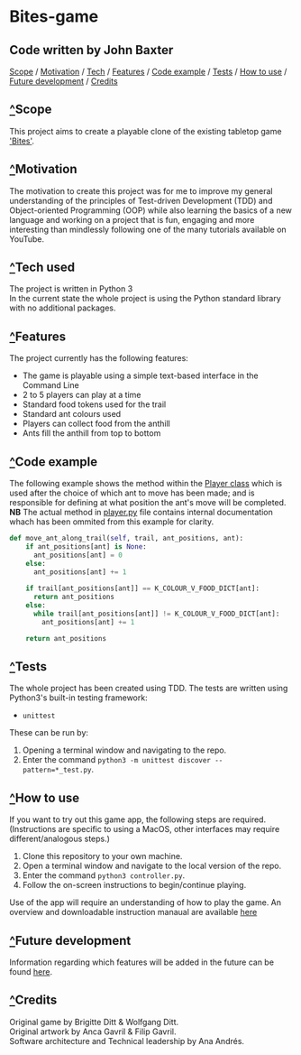 # Bites-game
## Code written by John Baxter

[Scope](#scope) / 
[Motivation](#motivation) / 
[Tech](#tech-used) / 
[Features](#features) / 
[Code example](#code-example) / 
[Tests](#tests) / 
[<u>How to use</u>](#how-to-use) / 
[Future development](#future-development) / 
[Credits](#credits) 

## [^](#code-written-by-john-baxter)Scope
This project aims to create a playable clone of the existing tabletop game ['Bites'](https://www.boardgametables.com/products/bites-board-game).

## [^](#code-written-by-john-baxter)Motivation
The motivation to create this project was for me to improve my general understanding of the principles of Test-driven Development (TDD) and Object-oriented Programming (OOP) while also learning the basics of a new language and working on a project that is fun, engaging and more interesting than mindlessly following one of the many tutorials available on YouTube.

<!-- ## Build status -->

<!-- ## Code style -->

<!-- ## Screenshots -->

## [^](#code-written-by-john-baxter)Tech used
The project is written in Python 3\
In the current state the whole project is using the Python standard library with no additional packages.

## [^](#code-written-by-john-baxter)Features
The project currently has the following features:
- The game is playable using a simple text-based interface in the Command Line
- 2 to 5 players can play at a time
- Standard food tokens used for the trail
- Standard ant colours used
- Players can collect food from the anthill
- Ants fill the anthill from top to bottom

## [^](#code-written-by-john-baxter)Code example
<!-- TO DO (Continuous) -->
<!-- Check that the line ref in this link is correct; it will change if there is any insertion before itin the player.py file. -->
The following example shows the method within the 
[Player class](./player.py#L142) 
which is used after the choice of which ant to move has been made; and is responsible for defining at what position the ant's move will be completed.\
<b>NB</b> The actual method in [player.py](./player.py) file contains internal documentation whach has been ommited from this example for clarity.

```python
def move_ant_along_trail(self, trail, ant_positions, ant):
    if ant_positions[ant] is None:
      ant_positions[ant] = 0
    else:
      ant_positions[ant] += 1
    
    if trail[ant_positions[ant]] == K_COLOUR_V_FOOD_DICT[ant]:
      return ant_positions
    else:
      while trail[ant_positions[ant]] != K_COLOUR_V_FOOD_DICT[ant]:
        ant_positions[ant] += 1

    return ant_positions
```

<!-- ## Installation -->

<!-- ## API reference -->

## [^](#code-written-by-john-baxter)Tests
The whole project has been created using TDD. The tests are written using Python3's built-in testing framework:
- `unittest`

These can be run by:
1. Opening a terminal window and navigating to the repo.
1. Enter the command `python3 -m unittest discover --pattern=*_test.py`.

## [^](#code-written-by-john-baxter)How to use
If you want to try out this game app, the following steps are required.
(Instructions are specific to using a MacOS, other interfaces may require different/analogous steps.)

1. Clone this repository to your own machine.
1. Open a terminal window and navigate to the local version of the repo.
1. Enter the command `python3 controller.py`.
1. Follow the on-screen instructions to begin/continue playing.

Use of the app will require an understanding of how to play the game. An overview and downloadable instruction manaual are available [here](https://www.boardgametables.com/products/bites-board-game)

<!-- ## Contribute
Please don't arse about with it this is my project. -->

## [^](#code-written-by-john-baxter)Future development
Information regarding which features will be added in the future can be found [here](./backlog.md).

## [^](#code-written-by-john-baxter)Credits
Original game by Brigitte Ditt & Wolfgang Ditt.\
Original artwork by Anca Gavril & Filip Gavril.\
Software architecture and Technical leadership by Ana Andrés.

<!-- ## License -->

